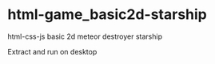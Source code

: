 # html-game_basic2d-starship
html-css-js basic 2d meteor destroyer starship

Extract and run on desktop
